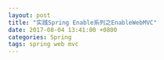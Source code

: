 ```yaml
---
layout: post
title: "实践Spring Enable系列之EnableWebMVC"
date: 2017-08-04 13:41:00 +0800
categories: Spring
tags: spring web mvc
---
```


## 